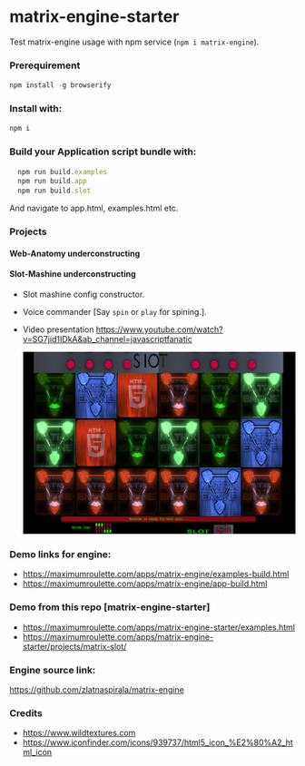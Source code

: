 
# matrix-engine-starter
 Test matrix-engine usage with npm service (`npm i matrix-engine`).

### Prerequirement
```js
npm install -g browserify
```

### Install with:
```js
npm i
```

### Build your Application script bundle with:
```js
  npm run build.examples
  npm run build.app
  npm run build.slot
```

And navigate to app.html, examples.html etc.


### Projects

#### Web-Anatomy underconstructing


#### Slot-Mashine underconstructing

 - Slot mashine config constructor.
 - Voice commander [Say `spin` or `play` for spining.].


 - Video presentation
   https://www.youtube.com/watch?v=SG7jid1IDkA&ab_channel=javascriptfanatic

   ![matrix-slot](https://github.com/zlatnaspirala/matrix-engine-starter/blob/main/non-project/slot.png)



### Demo links for engine:

 - https://maximumroulette.com/apps/matrix-engine/examples-build.html
 - https://maximumroulette.com/apps/matrix-engine/app-build.html

### Demo from this repo [matrix-engine-starter]
 - https://maximumroulette.com/apps/matrix-engine-starter/examples.html
 - https://maximumroulette.com/apps/matrix-engine-starter/projects/matrix-slot/


### Engine source link:
https://github.com/zlatnaspirala/matrix-engine


### Credits

 - https://www.wildtextures.com
 - https://www.iconfinder.com/icons/939737/html5_icon_%E2%80%A2_html_icon
